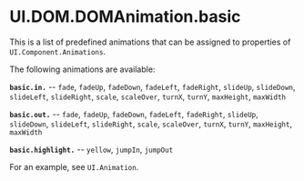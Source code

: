 # UI.DOM.DOMAnimation.basic
<!-- parent: UI.DOM.DOMAnimation -->

This is a list of predefined animations that can be assigned to properties of `UI.Component.Animations`.

The following animations are available:

**`basic.in.`** -- `fade`, `fadeUp`, `fadeDown`, `fadeLeft`, `fadeRight`, `slideUp`, `slideDown`, `slideLeft`, `slideRight`, `scale`, `scaleOver`, `turnX`, `turnY`, `maxHeight`, `maxWidth`

**`basic.out.`** -- `fade`, `fadeUp`, `fadeDown`, `fadeLeft`, `fadeRight`, `slideUp`, `slideDown`, `slideLeft`, `slideRight`, `scale`, `scaleOver`, `turnX`, `turnY`, `maxHeight`, `maxWidth`

**`basic.highlight.`** -- `yellow`, `jumpIn`, `jumpOut`

For an example, see `UI.Animation`.
